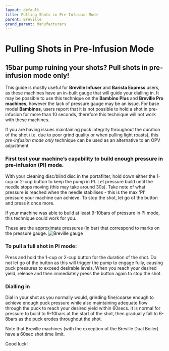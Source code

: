 ```yaml
---
layout: default
title: Pulling Shots in Pre-Infusion Mode
parent: Breville
grand_parent: Manufacturers
---
```


# Pulling Shots in Pre-Infusion Mode

## 15bar pump ruining your shots? Pull shots in pre-infusion mode only!

This guide is mostly useful for **Breville Infuser** and **Barista Express** users, as these machines have an in-built gauge that will guide your dialling in.
It may be possible to use this technique on the **Bambino Plus** and **Breville Pro machines**, however the lack of pressure gauge may be an issue.
For base model **Bambinos**, users report that it is not possible to hold a shot in pre-infusion for more than 10 seconds, therefore this technique will not work with these machines.

If you are having issues maintaining puck integrity throughout the duration of the shot (i.e. due to poor grind quality or when pulling light roasts), this *pre-infusion mode only* technique can be used as an alternative to an OPV adjustment 

### First test your machine’s capability to build enough pressure in pre-infusion (PI) mode.
With your cleaning disc/blind disc in the portafilter, hold down either the 1-cup or 2-cup button to keep the pump in PI. Let pressure build until the needle stops moving (this may take around 30s). Take note of what pressure is reached when the needle stabilises - this is the max 'PI' pressure your machine can achieve. To stop the shot, let go of the button and press it once more.

If your machine was able to build at least 9-10bars of pressure in PI mode, this technique could work for you.

These are the approximate pressures (in bar) that correspond to marks on the pressure gauge.
![Breville gauge](https://user-images.githubusercontent.com/76938009/107194501-3a197780-6a44-11eb-8eee-995fde86b975.jpg)


### To pull a full shot in PI mode:
Press and hold the 1-cup or 2-cup button for the duration of the shot. Do not let go of the button as this will trigger the pump to engage fully, causing puck pressures to exceed desirable levels. When you reach your desired yield, release and then immediately press the button again to stop the shot.

### Dialling in
Dial in your shot as you normally would, grinding fine/coarse enough to achieve enough puck pressure while also maintaining adequate flow through the puck to reach your desired yield within 60secs. It is normal for pressure to build to 9-10bars at the start of the shot, then gradually fall to 6-8bars as the puck erodes throughout the shot. 

Note that Breville machines (with the exception of the Breville Dual Boiler) have a 60sec shot time limit.

Good luck!
